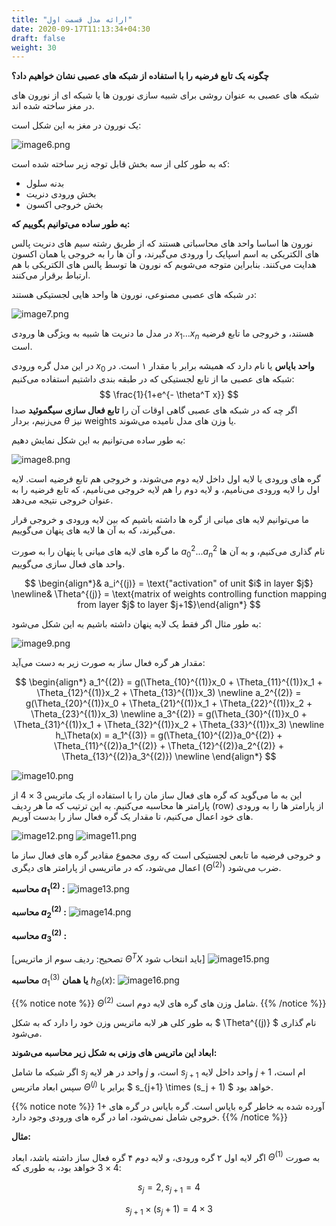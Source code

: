 ```yaml
---
title: "ارائه مدل قسمت اول"
date: 2020-09-17T11:13:34+04:30
draft: false
weight: 30
---
```


**چگونه یک تابع فرضیه را با استفاده از شبکه های عصبی نشان خواهیم داد؟**

شبکه های عصبی به عنوان روشی برای شبیه سازی نورون ها یا شبکه ای از نورون های در مغز ساخته شده اند.

یک نورون در مغز به این شکل است:

![image6.png](../images/image6.png?width=30pc)

که به طور کلی از سه بخش قابل توجه زیر ساخته شده است:
- بدنه سلول 
- بخش ورودی <span class="top-dict" data-tipso="dendrites">دنریت</span>
- بخش خروجی <span class="top-dict" data-tipso="axon">اکسون</span>

**به طور ساده می‌توانیم بگوییم که:**

نورون ها اساسا واحد های محاسباتی هستند که از طریق رشته سیم های دنریت پالس های الکتریکی به اسم  <span class="top-dict" data-tipso="spikes">اسپایک</span> را ورودی می‌گیرند،
و آن ها را به خروجی یا همان اکسون هدایت می‌کنند.
بنابراین متوجه می‌شویم که نورون ها توسط پالس های الکتریکی با هم ارتباط برقرار می‌کنند.

در شبکه های عصبی مصنوعی، نورون ها واحد هایی لجستیکی هستند:

![image7.png](../images/image7.png?width=30pc)

در مدل ما دنریت ها شبیه به ویژگی ها ورودی $x_1 ... x_n$ هستند، 
و خروجی ما تابع فرضیه است.

در این مدل گره ورودی $x_0$ **واحد <span class="top-dict" data-tipso="bias">بایاس</span>** یا  نام دارد که همیشه برابر با مقدار ۱ است.
در شبکه های عصبی ما از تابع لجستیکی که در طبقه بندی داشتیم استفاده می‌کنیم:
$$
\frac{1}{1+e^{- \theta^T x}}
$$
اگر چه که در شبکه های عصبی گاهی اوقات آن را **<span class="top-dict" data-tipso="activation function">تابع فعال سازی</span> <span class="top-dict" data-tipso="sigmoid">سیگموئید</span>** صدا می‌زنیم،
بردار $\theta$ نیز weights یا وزن های مدل نامیده می‌شوند.

به طور ساده می‌توانیم به این شکل نمایش دهیم:


![image8.png](../images/image8.png?width=13pc)

گره های ورودی یا لایه اول داخل لایه دوم می‌شوند، و خروجی هم تابع فرضیه است.
لایه اول را <span class="top-dict" data-tipso="input layer">لایه ورودی</span> می‌نامیم،
و لایه دوم را هم <span class="top-dict" data-tipso="output layer">لایه خروجی</span> می‌نامیم،
که تابع فرضیه را به عنوان خروجی نتیجه می‌دهد.

ما می‌توانیم لایه های میانی از گره ها داشته باشیم که بین لایه ورودی و خروجی قرار می‌گیرند، که
به آن ها لایه های پنهان می‌گوییم.

ما <span class="top-dict" data-tipso="node">گره</span> های لایه های میانی یا پنهان را به صورت
$a_0 ^2 ... a_n ^2$ نام گذاری می‌کنیم،
و به آن ها <span class="top-dict" data-tipso="activation units">واحد های فعال سازی</span> می‌گوییم.

$$
\begin{align*}& a_i^{(j)} = \text{"activation" of unit $i$ in layer $j$} \newline& \Theta^{(j)} = \text{matrix of weights controlling function mapping from layer $j$ to layer $j+1$}\end{align*}
$$


به طور مثال اگر فقط یک <span class="top-dict" data-tipso="hidden layer">لایه پنهان</span> داشته باشیم به این شکل می‌شود:

![image9.png](../images/image9.png?width=13pc)

مقدار هر گره فعال ساز به صورت زیر به دست می‌آید:

$$
\begin{align*} a_1^{(2)} = g(\Theta_{10}^{(1)}x_0 + \Theta_{11}^{(1)}x_1 + \Theta_{12}^{(1)}x_2 + \Theta_{13}^{(1)}x_3) \newline a_2^{(2)} = g(\Theta_{20}^{(1)}x_0 + \Theta_{21}^{(1)}x_1 + \Theta_{22}^{(1)}x_2 + \Theta_{23}^{(1)}x_3) \newline a_3^{(2)} = g(\Theta_{30}^{(1)}x_0 + \Theta_{31}^{(1)}x_1 + \Theta_{32}^{(1)}x_2 + \Theta_{33}^{(1)}x_3) \newline h_\Theta(x) = a_1^{(3)} = g(\Theta_{10}^{(2)}a_0^{(2)} + \Theta_{11}^{(2)}a_1^{(2)} + \Theta_{12}^{(2)}a_2^{(2)} + \Theta_{13}^{(2)}a_3^{(2)}) \newline \end{align*}
$$

![image10.png](../images/image10.png?width=40pc)


این به ما می‌گوید که گره های فعال ساز مان را با استفاده از یک ماتریس
$3 \times 4$ از پارامتر ها محاسبه می‌کنیم.
به این ترتیب که ما هر ردیف (row) از پارامتر ها را به ورودی های خود
اعمال می‌کنیم، تا مقدار یک گره فعال ساز را بدست آوریم.

![image12.png](../images/image12.png?width=40pc)
![image11.png](../images/image11.png?width=40pc)

و خروجی فرضیه ما تابعی لجستیکی است که روی مجموع مقادیر گره های فعال ساز ما اعمال می‌شود،
که در ماتریسی از پارامتر های دیگری ($\Theta^{(2)}$) ضرب می‌شود.

**محاسبه $a_1 ^{(2)}$ :**
![image13.png](../images/image13.png?width=30pc)

**محاسبه $a_2 ^{(2)}$ :**
![image14.png](../images/image14.png?width=30pc)

**محاسبه $a_3 ^{(2)}$ :**

[تصحیح: ردیف سوم از ماتریس $\Theta^T X$ باید انتخاب شود]
![image15.png](../images/image15.png?width=30pc)

**محاسبه** $a_1 ^{(3)}$ **یا همان** $h_\Theta(x)$:
![image16.png](../images/image16.png?width=30pc)


{{% notice note %}}
$\Theta^{(2)}$
شامل وزن های گره های لایه دوم است.
{{% /notice %}}

به طور کلی هر لابه ماتریس وزن خود را دارد که به شکل
$ \Theta^{(j)} $ نام گذاری می‌شود.

**ابعاد این ماتریس های وزنی به شکل زیر محاسبه می‌شوند:**

اگر شبکه ما شامل $s_j$ واحد در هر لایه $j$ است،
و $s_{j+1}$ واحد داخل لایه $j+1$ ام است،
سپس ابعاد ماتریس $\Theta^{(j)}$ برابر با
$ s_{j+1} \times (s_j + 1) $ خواهد بود.

{{% notice note %}}
1+ آورده شده به خاطر
گره بایاس است.
گره بایاس در گره های خروجی شامل نمی‌شود، اما در گره های ورودی وجود دارد.
{{% /notice %}}

**مثال:**

اگر لایه اول ۲ گره ورودی،
و لایه دوم ۴ گره فعال ساز داشته باشد،
ابعاد $\Theta^{(1)}$ به صورت 
$4 \times 3$ خواهد بود،
به طوری که:

$$ s_j = 2,  s_{j+1} = 4 $$

$$ s_{j+1} \times (s_j + 1) = 4 \times 3 $$


